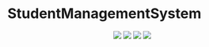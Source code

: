 # StudentManagementSystem
</p>
<p align="center">
	<img src="https://img.shields.io/badge/Problems%20Solved-10070-brightgreen.svg">
	<img src="https://img.shields.io/badge/Language-Java/Python/C++-orange.svg">
	<img src="https://img.shields.io/badge/Latest%20Update-07/29/2022-brightgreen.svg">
	<img src="https://img.shields.io/badge/Hackos-7506-brightgreen.svg">
</p>
